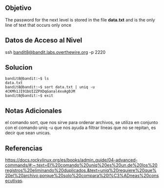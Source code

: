 ## Objetivo

The password for the next level is stored in the file **data.txt** and is the only line of text that occurs only once

## Datos de Acceso al Nivel

ssh bandit8@bandit.labs.overthewire.org -p 2220

## Solucion

```
bandit8@bandit:~$ ls
data.txt
bandit8@bandit:~$ sort data.txt | uniq -u
4CKMh1JI91bUIZZPXDqGanal4xvAg0JM
bandit8@bandit:~$ exit
```

## Notas Adicionales

el comando sort, que nos sirve para ordenar archivos, se utiliza en conjunto con el comando uniq -u que nos ayuda a filtrar lineas que no se repitan, es decir que sean unicas.

## Referencias
https://docs.rockylinux.org/es/books/admin_guide/04-advanced-commands/#:~:text=El%20comando%20uniq%20es%20un,de%20los%20registros%20eliminando%20duplicados.&text=uniq%20requiere%20que%20el%20archivo,porque%20solo%20compara%20l%C3%ADneas%20consecutivas.